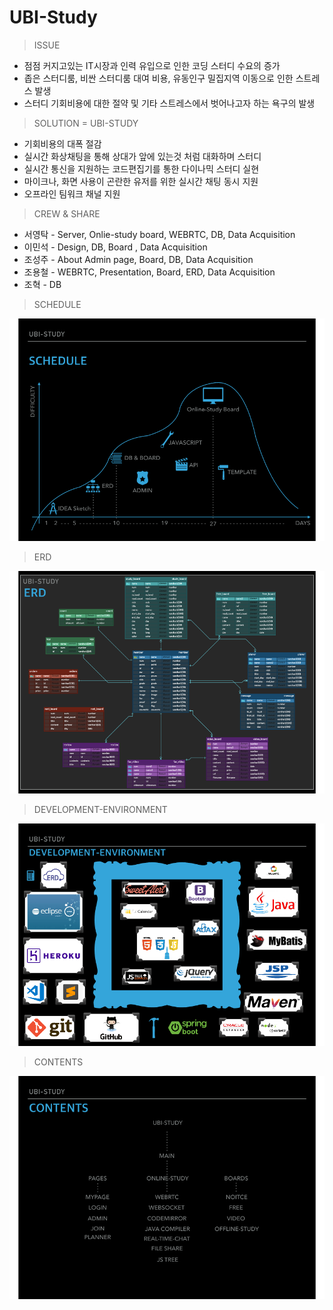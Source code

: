 # UBI-Study


> ISSUE
  * 점점 커지고있는 IT시장과 인력 유입으로 인한 코딩 스터디 수요의 증가
  * 좁은 스터디룸, 비싼 스터디룸 대여 비용, 유동인구 밀집지역 이동으로 인한 스트레스 발생
  * 스터디 기회비용에 대한 절약 및 기타 스트레스에서 벗어나고자 하는 욕구의 발생
  
> SOLUTION = UBI-STUDY
  * 기회비용의 대폭 절감
  * 실시간 화상채팅을 통해 상대가 앞에 있는것 처럼 대화하며 스터디
  * 실시간 통신을 지원하는 코드편집기를 통한 다이나믹 스터디 실현
  * 마이크나, 화면 사용이 곤란한 유저를 위한 실시간 채팅 동시 지원
  * 오프라인 팀워크 채널 지원
  
> CREW & SHARE
  * 서영탁 - Server, Onlie-study board, WEBRTC, DB, Data Acquisition
  * 이민석 - Design, DB, Board , Data Acquisition
  * 조성주 - About Admin page, Board, DB, Data Acquisition
  * 조용철 - WEBRTC, Presentation, Board, ERD, Data Acquisition
  * 조혁 - DB
  
> SCHEDULE

![Alt text](./readmeimg/schedule.png)

> ERD

![Alt text](./readmeimg/erd.png)

> DEVELOPMENT-ENVIRONMENT

![Alt text](./readmeimg/development-environment.png)

> CONTENTS

![Alt text](./readmeimg/contents.png)

